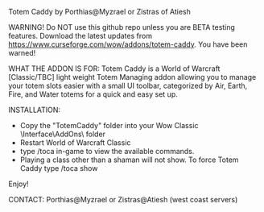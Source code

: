 Totem Caddy
by Porthias@Myzrael or Zistras of Atiesh

WARNING!
  Do NOT use this github repo unless you are BETA testing features. Download the latest updates from https://www.curseforge.com/wow/addons/totem-caddy. You have been warned!


WHAT THE ADDON IS FOR:
  Totem Caddy is a World of Warcraft [Classic/TBC] light weight Totem Managing addon allowing you to manage your totem slots easier with a small UI toolbar, categorized by Air, Earth, Fire, and Water totems for a quick and easy set up.


INSTALLATION:
  - Copy the "TotemCaddy" folder into your Wow Classic \Interface\AddOns\ folder
  - Restart World of Warcraft Classic
  - type /toca in-game to view the available commands.
  - Playing a class other than a shaman will not show. To force Totem Caddy type /toca show


Enjoy!


CONTACT:
Porthias@Myzrael or Zistras@Atiesh (west coast servers)
